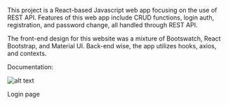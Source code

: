 This project is a React-based Javascript web app focusing on the use of REST API. Features of this web app include CRUD functions, login auth, registration, and password change, all handled through REST API.

The front-end design for this website was a mixture of Bootswatch, React Bootstrap, and Material UI. Back-end wise, the app utilizes hooks, axios, and contexts.

Documentation:

![alt text](https://github.com/f1reboywatergrl/FP-Sanbercode-Reactjs-Batch18/blob/main/final-proj-react/final-project/src/documentationlogin.png?raw=true)

Login page

